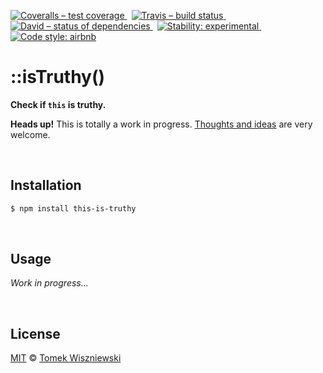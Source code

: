[![Coveralls – test coverage
](https://img.shields.io/coveralls/tomekwi/this-is-truthy.svg?style=flat-square)
](https://coveralls.io/r/tomekwi/this-is-truthy)
 [![Travis – build status
](https://img.shields.io/travis/tomekwi/this-is-truthy/master.svg?style=flat-square)
](https://travis-ci.org/tomekwi/this-is-truthy)
 [![David – status of dependencies
](https://img.shields.io/david/tomekwi/this-is-truthy.svg?style=flat-square)
](https://david-dm.org/tomekwi/this-is-truthy)
 [![Stability: experimental
](https://img.shields.io/badge/stability-experimental-yellow.svg?style=flat-square)
](https://nodejs.org/api/documentation.html#documentation_stability_index)
 [![Code style: airbnb
](https://img.shields.io/badge/code%20style-airbnb-777777.svg?style=flat-square)
](https://github.com/airbnb/javascript)




::isTruthy()
============

**Check if `this` is truthy.**


**Heads up!** This is totally a work in progress. [Thoughts and ideas][] are very welcome.

[Thoughts and ideas]:  https://github.com/tomekwi/this-is-truthy/issues




<div                                             id="/installation">&nbsp;</div>

Installation
------------

```sh
$ npm install this-is-truthy
```




<div                                                    id="/usage">&nbsp;</div>

Usage
-----

*Work in progress…*




<div                                                  id="/license">&nbsp;</div>

License
-------

[MIT][] © [Tomek Wiszniewski][]

[MIT]: ./License.md
[Tomek Wiszniewski]: https://github.com/tomekwi
